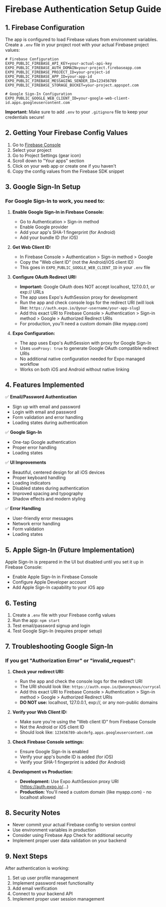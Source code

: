 # Firebase Authentication Setup Guide

## 1. Firebase Configuration

The app is configured to load Firebase values from environment variables. Create a `.env` file in your project root with your actual Firebase project values:

```env
# Firebase Configuration
EXPO_PUBLIC_FIREBASE_API_KEY=your-actual-api-key
EXPO_PUBLIC_FIREBASE_AUTH_DOMAIN=your-project.firebaseapp.com
EXPO_PUBLIC_FIREBASE_PROJECT_ID=your-project-id
EXPO_PUBLIC_FIREBASE_APP_ID=your-app-id
EXPO_PUBLIC_FIREBASE_MESSAGING_SENDER_ID=123456789
EXPO_PUBLIC_FIREBASE_STORAGE_BUCKET=your-project.appspot.com

# Google Sign-In Configuration
EXPO_PUBLIC_GOOGLE_WEB_CLIENT_ID=your-google-web-client-id.apps.googleusercontent.com
```

**Important:** Make sure to add `.env` to your `.gitignore` file to keep your credentials secure!

## 2. Getting Your Firebase Config Values

1. Go to [Firebase Console](https://console.firebase.google.com/)
2. Select your project
3. Go to Project Settings (gear icon)
4. Scroll down to "Your apps" section
5. Click on your web app or create one if you haven't
6. Copy the config values from the Firebase SDK snippet

## 3. Google Sign-In Setup

### For Google Sign-In to work, you need to:

1. **Enable Google Sign-In in Firebase Console:**
   - Go to Authentication > Sign-in method
   - Enable Google provider
   - Add your app's SHA-1 fingerprint (for Android)
   - Add your bundle ID (for iOS)

2. **Get Web Client ID:**
   - In Firebase Console > Authentication > Sign-in method > Google
   - Copy the "Web client ID" (not the Android/iOS client ID)
   - This goes in `EXPO_PUBLIC_GOOGLE_WEB_CLIENT_ID` in your `.env` file

3. **Configure OAuth Redirect URI:**
   - **Important:** Google OAuth does NOT accept localhost, 127.0.0.1, or exp:// URLs
   - The app uses Expo's AuthSession proxy for development
   - Run the app and check console logs for the redirect URI (will look like: `https://auth.expo.io/@your-username/your-app-slug`)
   - Add this exact URI to Firebase Console > Authentication > Sign-in method > Google > Authorized Redirect URIs
   - For production, you'll need a custom domain (like myapp.com)

4. **Expo Configuration:**
   - The app uses Expo's AuthSession with proxy for Google Sign-In
   - Uses `useProxy: true` to generate Google OAuth compatible redirect URIs
   - No additional native configuration needed for Expo managed workflow
   - Works on both iOS and Android without native linking

## 4. Features Implemented

✅ **Email/Password Authentication**
- Sign up with email and password
- Login with email and password
- Form validation and error handling
- Loading states during authentication

✅ **Google Sign-In**
- One-tap Google authentication
- Proper error handling
- Loading states

✅ **UI Improvements**
- Beautiful, centered design for all iOS devices
- Proper keyboard handling
- Loading indicators
- Disabled states during authentication
- Improved spacing and typography
- Shadow effects and modern styling

✅ **Error Handling**
- User-friendly error messages
- Network error handling
- Form validation
- Loading states

## 5. Apple Sign-In (Future Implementation)

Apple Sign-In is prepared in the UI but disabled until you set it up in Firebase Console:
- Enable Apple Sign-In in Firebase Console
- Configure Apple Developer account
- Add Apple Sign-In capability to your iOS app

## 6. Testing

1. Create a `.env` file with your Firebase config values
2. Run the app: `npm start`
3. Test email/password signup and login
4. Test Google Sign-In (requires proper setup)

## 7. Troubleshooting Google Sign-In

### If you get "Authorization Error" or "invalid_request":

1. **Check your redirect URI:**
   - Run the app and check the console logs for the redirect URI
   - The URI should look like: `https://auth.expo.io/@anonymous/currycal`
   - Add this exact URI to Firebase Console > Authentication > Sign-in method > Google > Authorized Redirect URIs
   - **DO NOT use:** localhost, 127.0.0.1, exp://, or any non-public domains

2. **Verify your Web Client ID:**
   - Make sure you're using the "Web client ID" from Firebase Console
   - Not the Android or iOS client ID
   - Should look like: `123456789-abcdefg.apps.googleusercontent.com`

3. **Check Firebase Console settings:**
   - Ensure Google Sign-In is enabled
   - Verify your app's bundle ID is added (for iOS)
   - Verify your SHA-1 fingerprint is added (for Android)

4. **Development vs Production:**
   - **Development:** Use Expo AuthSession proxy URI (https://auth.expo.io/...)
   - **Production:** You'll need a custom domain (like myapp.com) - no localhost allowed

## 8. Security Notes

- Never commit your actual Firebase config to version control
- Use environment variables in production
- Consider using Firebase App Check for additional security
- Implement proper user data validation on your backend

## 9. Next Steps

After authentication is working:
1. Set up user profile management
2. Implement password reset functionality
3. Add email verification
4. Connect to your backend API
5. Implement proper user session management
